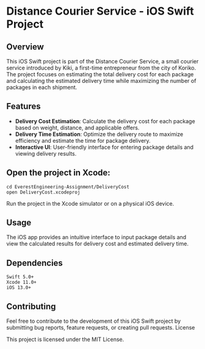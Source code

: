 # Distance Courier Service - iOS Swift Project

## Overview

This iOS Swift project is part of the Distance Courier Service, a small courier service introduced by Kiki, a first-time entrepreneur from the city of Koriko. The project focuses on estimating the total delivery cost for each package and calculating the estimated delivery time while maximizing the number of packages in each shipment.

## Features

- **Delivery Cost Estimation**: Calculate the delivery cost for each package based on weight, distance, and applicable offers.
- **Delivery Time Estimation**: Optimize the delivery route to maximize efficiency and estimate the time for package delivery.
- **Interactive UI**: User-friendly interface for entering package details and viewing delivery results.

## Open the project in Xcode:

    cd EverestEngineering-Assignment/DeliveryCost
    open DeliveryCost.xcodeproj
 
Run the project in the Xcode simulator or on a physical iOS device.

## Usage

The iOS app provides an intuitive interface to input package details and view the calculated results for delivery cost and estimated delivery time.

## Dependencies

    Swift 5.0+
    Xcode 11.0+
    iOS 13.0+

## Contributing

Feel free to contribute to the development of this iOS Swift project by submitting bug reports, feature requests, or creating pull requests.
License

This project is licensed under the MIT License.
